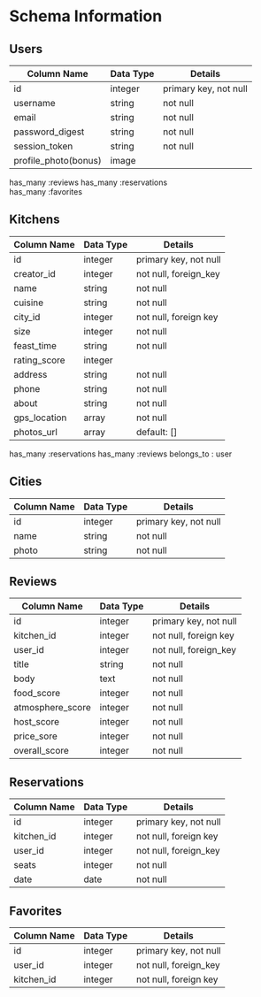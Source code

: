 # **Schema Information**  

## **Users**  

Column Name | Data Type | Details  
--- | --- | ---  
id | integer | primary key, not null  
username | string | not null  
email | string | not null  
password_digest | string | not null  
session_token | string | not null  
profile_photo(bonus) | image |  

has_many :reviews
has_many :reservations  
has_many :favorites

## **Kitchens**  

Column Name | Data Type | Details  
--- | --- | ---  
id | integer | primary key, not null  
creator_id | integer | not null, foreign_key   
name | string | not null  
cuisine | string | not null  
city_id | integer | not null, foreign key  
size | integer | not null    
feast_time | string | not null  
rating_score | integer |       
address | string | not null  
phone | string | not null  
about | string | not null  
gps_location | array |  not null  
photos_url | array | default: []  

has_many :reservations
has_many :reviews
belongs_to : user

## **Cities**  

Column Name | Data Type | Details  
--- | --- | ---  
id | integer | primary key, not null  
name | string | not null  
photo | string | not null  

## **Reviews**  

Column Name | Data Type | Details  
--- | --- | ---  
id | integer | primary key, not null  
kitchen_id | integer | not null, foreign key  
user_id | integer | not null, foreign_key  
title | string | not null  
body | text | not null  
food_score | integer | not null
atmosphere_score | integer | not null
host_score | integer | not null
price_sore | integer | not null
overall_score | integer | not null

## **Reservations**  

Column Name | Data Type | Details  
--- | --- | ---  
id | integer | primary key, not null  
kitchen_id | integer | not null, foreign key  
user_id | integer | not null, foreign_key  
seats | integer | not null  
date | date | not null  


## **Favorites**  
Column Name | Data Type | Details  
--- | --- | ---
id | integer | primary key, not null  
user_id | integer | not null, foreign_key  
kitchen_id | integer | not null, foreign key  
